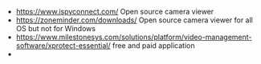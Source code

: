 * https://www.ispyconnect.com/     Open source camera viewer
* https://zoneminder.com/downloads/   Open source camera viewer for all OS but not for Windows
* https://www.milestonesys.com/solutions/platform/video-management-software/xprotect-essential/   free and paid application
* 

